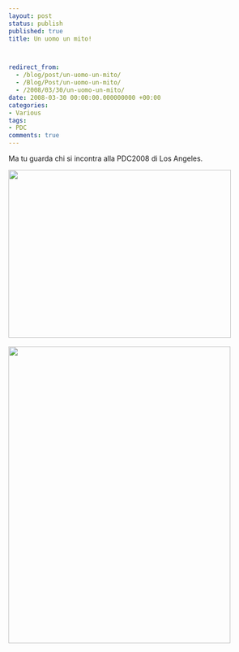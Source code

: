 ```yaml
---
layout: post
status: publish
published: true
title: Un uomo un mito!



redirect_from: 
  - /blog/post/un-uomo-un-mito/
  - /Blog/Post/un-uomo-un-mito/
  - /2008/03/30/un-uomo-un-mito/
date: 2008-03-30 00:00:00.000000000 +00:00
categories:
- Various
tags:
- PDC
comments: true
---
```

<p>Ma tu guarda chi si incontra alla PDC2008 di Los Angeles.</p>
<p><img width="439" height="331" alt="" src="/content/Uploaded/image/img_0608_thumb.jpg" /><span class="Apple-style-span" style="color: rgb(0, 0, 238); text-decoration: underline;"><br />
</span></p>
<p><img width="438" height="585" alt="" src="/content/Uploaded/image/img_0609_thumb.jpg" /></p>
<p><span class="Apple-style-span" style="color: rgb(0, 0, 238); text-decoration: underline;"><br />
</span></p>
<p>&nbsp;</p>
<p>&nbsp;</p>
